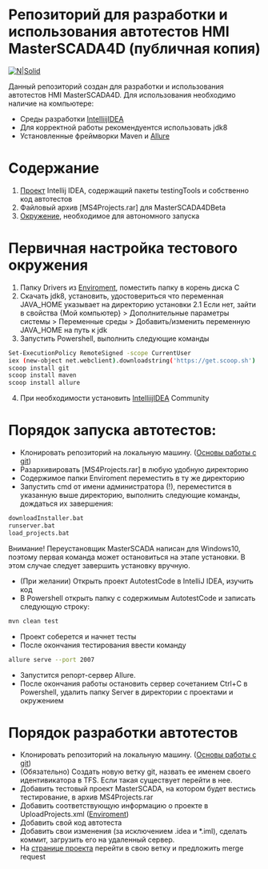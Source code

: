 # Репозиторий для разработки и использования автотестов HMI MasterSCADA4D (публичная копия)

[![N|Solid](https://upload.wikimedia.org/wikipedia/commons/b/bb/Logo_InSAT.jpg)](https://insat.ru/)

Данный репозиторий создан для разработки и использования автотестов HMI MasterSCADA4D. Для использования необходимо наличие на компьютере:

  - Среды разработки [IntelliijIDEA]
  - Для корректной работы рекомендуентся использовать jdk8
  - Установленные фреймворки Maven и [Allure]
# Содержание
1. [Проект] Intellij IDEA, содержащий пакеты testingTools и собственно код автотестов
2. Файловый архив [MS4Projects.rar] для MasterSCADA4DBeta
3. [Окружение], необходимое для автономного запуска
# Первичная настройка тестового окружения
1. Папку Drivers из [Enviroment], поместить папку в корень диска C
2. Скачать jdk8, установить, удостовериться что переменная JAVA_HOME указывает на директорию установки
    2.1 Если нет, зайти в свойства {Мой компьютер} > Дополнительные параметры системы > Переменные среды > Добавить/изменить переменную JAVA_HOME на путь к jdk
3. Запустить Powershell, выполнить следующие команды
```sh
Set-ExecutionPolicy RemoteSigned -scope CurrentUser
iex (new-object net.webclient).downloadstring('https://get.scoop.sh')
scoop install git
scoop install maven
scoop install allure
```
4. При необходимости установить [IntelliijIDEA] Community
# Порядок запуска автотестов:
- Клонировать репозиторий на локальную машину. ([Основы работы с git])
- Разархивировать [MS4Projects.rar] в любую удобную директорию
- Содержимое папки Enviroment переместить в ту же директорию
- Запустить cmd от имени администратора (!), переместится в указанную выше директорию, выполнить следующие команды, дождаться их завершения:
```sh
downloadInstaller.bat
runserver.bat
load_projects.bat
```
Внимание! Переустановщик MasterSCADA написан для Windows10, поэтому первая команда может остановиться на этапе установки. В этом случае следует завершить установку вручную.
- (При желании) Открыть проект AutotestCode в IntelliJ IDEA, изучить код
- В Powershell открыть папку с содержимым AutotestCode и записать следующую строку:
```sh
mvn clean test
```
- Проект соберется и начнет тесты
- После окончания тестирования ввести команду
 ```sh
allure serve --port 2007
```
- Запустится репорт-сервер Allure. 
- После окончания работы остановить сервер сочетанием Ctrl+C в Powershell, удалить папку Server в директории с проектами и окружением
# Порядок разработки автотестов
- Клонировать репозиторий на локальную машину. ([Основы работы с git])
- (Обязательно) Создать новую ветку git, назвать ее именем своего идентивикатора в TFS. Если такая существует перейти в нее.
- Добавить тестовый проект MasterSCADA, на котором будет вестись тестирование, в архив MS4Projects.rar
- Добавить соответствующую информацию о проекте в UploadProjects.xml ([Enviroment])
- Добавить свой код автотеста
- Добавить свои изменения (за исключением .idea и *.iml), сделать коммит, загрузить его на удаленный сервер.
- На [странице проекта] перейти в свою ветку и предложить merge request


[//]: # (These are reference links used in the body of this note and get stripped out when the markdown processor does its job. There is no need to format nicely because it shouldn't be seen. Thanks SO - http://stackoverflow.com/questions/4823468/store-comments-in-markdown-syntax)

   [IntelliijIDEA]: <https://www.jetbrains.com/idea/download/#section=windows>
   [Maven]: <https://maven.apache.org/>
   [allure]: <https://docs.qameta.io/allure/#_get_started>
   [Проект]: <https://gitlab.com/qa_InSAT/hmi_tests/tree/master/AutotestsCode>
   [Окружение]: <https://gitlab.com/qa_InSAT/hmi_tests/tree/master/Enviroment>
   [Enviroment]: <https://gitlab.com/qa_InSAT/hmi_tests/tree/master/Enviroment>
   [Основы работы с git]: <http://dev-lab.info/2013/08/%D1%88%D0%BF%D0%B0%D1%80%D0%B3%D0%B0%D0%BB%D0%BA%D0%B0-%D0%BF%D0%BE-git-%D0%BE%D1%81%D0%BD%D0%BE%D0%B2%D0%BD%D1%8B%D0%B5-%D0%BA%D0%BE%D0%BC%D0%B0%D0%BD%D0%B4%D1%8B-%D1%81%D0%BB%D0%B8%D1%8F%D0%BD/>
   [странице проекта]: <https://gitlab.com/qa_InSAT/hmi_tests>
